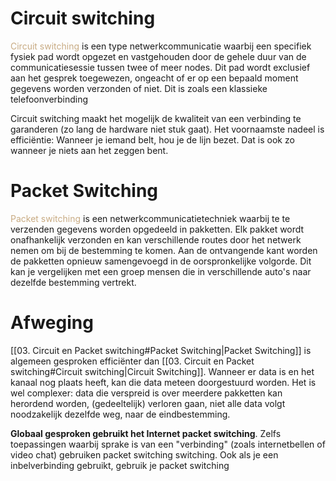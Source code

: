# Circuit switching
<span style="color:#c8ab83;">Circuit switching</span> is een type netwerkcommunicatie waarbij een specifiek fysiek pad wordt opgezet en vastgehouden door de gehele duur van de communicatiesessie tussen twee of meer nodes. Dit pad wordt exclusief aan het gesprek toegewezen, ongeacht of er op een bepaald moment gegevens worden verzonden of niet. Dit is zoals een klassieke telefoonverbinding

Circuit switching maakt het mogelijk de kwaliteit van een verbinding te garanderen (zo lang de hardware niet stuk gaat). Het voornaamste nadeel is efficiëntie: Wanneer je iemand belt, hou je de lijn bezet. Dat is ook zo wanneer je niets aan het zeggen bent.

# Packet Switching
<span style="color:#c8ab83;">Packet switching</span> is een netwerkcommunicatietechniek waarbij te te verzenden gegevens worden opgedeeld in pakketten.  Elk pakket wordt onafhankelijk verzonden en kan verschillende routes door het netwerk nemen om bij de bestemming te komen.  Aan de ontvangende kant worden de pakketten opnieuw samengevoegd in de oorspronkelijke volgorde. Dit kan je vergelijken met een groep mensen die in verschillende auto's naar dezelfde bestemming vertrekt.

# Afweging
[[03. Circuit en Packet switching#Packet Switching|Packet Switching]] is algemeen gesproken efficiënter dan [[03. Circuit en Packet switching#Circuit switching|Circuit Switching]]. Wanneer er data is en het kanaal nog plaats heeft, kan die data meteen doorgestuurd worden. Het is wel complexer: data die verspreid is over meerdere pakketten kan herordend worden, (gedeeltelijk) verloren gaan, niet alle data volgt noodzakelijk dezelfde weg, naar de eindbestemming.

**Globaal gesproken gebruikt het Internet packet switching**. Zelfs toepassingen waarbij sprake is van een "verbinding" (zoals internetbellen of video chat) gebruiken packet switching switching. Ook als je een inbelverbinding gebruikt, gebruik je packet switching